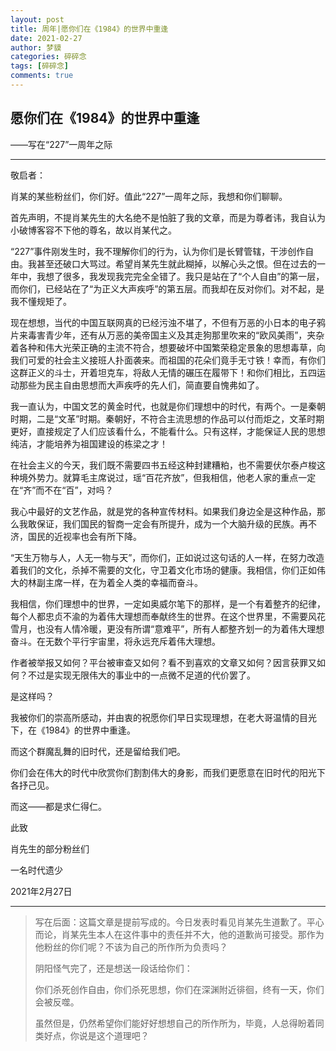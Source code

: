 ```yaml
---
layout: post
title: 周年|愿你们在《1984》的世界中重逢
date: 2021-02-27
author: 梦貘
categories: 碎碎念
tags: [碎碎念]
comments: true
---
```


## 愿你们在《1984》的世界中重逢

——写在“227”一周年之际

---

敬启者：

肖某的某些粉丝们，你们好。值此“227”一周年之际，我想和你们聊聊。

首先声明，不提肖某先生的大名绝不是怕脏了我的文章，而是为尊者讳，我自认为小破博客容不下他的尊名，故以肖某代之。

“227”事件刚发生时，我不理解你们的行为，认为你们是长臂管辖，干涉创作自由。我甚至还破口大骂过。希望肖某先生就此糊掉，以解心头之恨。但在过去的一年中，我想了很多，我发现我完完全全错了。我只是站在了“个人自由”的第一层，而你们，已经站在了“为正义大声疾呼”的第五层。而我却在反对你们。对不起，是我不懂规矩了。

现在想想，当代的中国互联网真的已经污浊不堪了，不但有万恶的小日本的电子鸦片来毒害青少年，还有从万恶的美帝国主义及其走狗那里吹来的“欧风美雨”，夹杂着各种和伟大光荣正确的主流不符合，想要破坏中国繁荣稳定景象的思想毒草，向我们可爱的社会主义接班人扑面袭来。而祖国的花朵们竟手无寸铁！幸而，有你们这群正义的斗士，开着坦克车，将敌人无情的碾压在履带下！和你们相比，五四运动那些为民主自由思想而大声疾呼的先人们，简直要自愧弗如了。

我一直认为，中国文艺的黄金时代，也就是你们理想中的时代，有两个。一是秦朝时期，二是“文革”时期。秦朝好，不符合主流思想的作品可以付而炬之，文革时期更好，直接规定了人们应该看什么，不能看什么。只有这样，才能保证人民的思想纯洁，才能培养为祖国建设的栋梁之才！

在社会主义的今天，我们既不需要四书五经这种封建糟粕，也不需要伏尔泰卢梭这种境外势力。就算毛主席说过，瑶“百花齐放”，但我相信，他老人家的重点一定在“齐”而不在“百”，对吗？

我心中最好的文艺作品，就是党的各种宣传材料。如果我们身边全是这种作品，那么我敢保证，我们国民的智商一定会有所提升，成为一个大脑升级的民族。再不济，国民的近视率也会有所下降。

“天生万物与人，人无一物与天”，而你们，正如说过这句话的人一样，在努力改造着我们的文化，杀掉不需要的文化，守卫着文化市场的健康。我相信，你们正如伟大的林副主席一样，在为着全人类的幸福而奋斗。

我相信，你们理想中的世界，一定如奥威尔笔下的那样，是一个有着整齐的纪律，每个人都忠贞不渝的为着伟大理想而奉献终生的世界。在这个世界里，不需要风花雪月，也没有人情冷暖，更没有所谓“意难平”，所有人都整齐划一的为着伟大理想奋斗。在无数个平行宇宙里，将永远充斥着伟大理想。

作者被举报又如何？平台被审查又如何？看不到喜欢的文章又如何？因言获罪又如何？不过是实现无限伟大的事业中的一点微不足道的代价罢了。

是这样吗？

我被你们的崇高所感动，并由衷的祝愿你们早日实现理想，在老大哥温情的目光下，在《1984》的世界中重逢。

而这个群魔乱舞的旧时代，还是留给我们吧。

你们会在伟大的时代中欣赏你们割割伟大的身影，而我们更愿意在旧时代的阳光下各抒己见。

而这——都是求仁得仁。

此致

肖先生的部分粉丝们

一名时代遗少

2021年2月27日

---

> 写在后面：这篇文章是提前写成的。今日发表时看见肖某先生道歉了。平心而论，肖某先生本人在这件事中的责任并不大，他的道歉尚可接受。那作为他粉丝的你们呢？不该为自己的所作所为负责吗？
>
> 阴阳怪气完了，还是想送一段话给你们：
>
> 你们杀死创作自由，你们杀死思想，你们在深渊附近徘徊，终有一天，你们会被反噬。
>
> 虽然但是，仍然希望你们能好好想想自己的所作所为，毕竟，人总得盼着同类好点，你说是这个道理吧？
